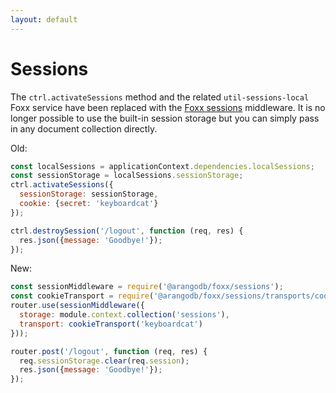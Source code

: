 ```yaml
---
layout: default
---
```

Sessions
========

The `ctrl.activateSessions` method and the related `util-sessions-local` Foxx service have been replaced with the [Foxx sessions](foxx-reference-sessions.html) middleware. It is no longer possible to use the built-in session storage but you can simply pass in any document collection directly.

Old:

```js
const localSessions = applicationContext.dependencies.localSessions;
const sessionStorage = localSessions.sessionStorage;
ctrl.activateSessions({
  sessionStorage: sessionStorage,
  cookie: {secret: 'keyboardcat'}
});

ctrl.destroySession('/logout', function (req, res) {
  res.json({message: 'Goodbye!'});
});
```

New:

```js
const sessionMiddleware = require('@arangodb/foxx/sessions');
const cookieTransport = require('@arangodb/foxx/sessions/transports/cookie');
router.use(sessionMiddleware({
  storage: module.context.collection('sessions'),
  transport: cookieTransport('keyboardcat')
}));

router.post('/logout', function (req, res) {
  req.sessionStorage.clear(req.session);
  res.json({message: 'Goodbye!'});
});
```
